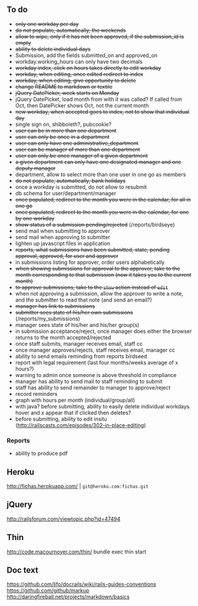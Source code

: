 
## To do
* ~~only one workday per day~~
* ~~do not populate, automatically, the weekends~~
* ~~allow to wipe, only if it has not been approved, if the submission_id is empty~~
* ~~ability to delete individual days~~
* Submission, add the fields submitted_on and approved_on
* workday.working_hours can only have two decimals
* ~~workday index, click on hours takes directly to edit workday~~
* ~~workday, when editing, once edited redirect to index~~
* ~~workday, when editing, give opportunity to delete~~
* ~~change README to markdown or textile~~
* ~~jQuery DatePicker, week starts on Monday~~
* jQuery DatePicket, load month from with it was called? If called from Oct, then DatePicker shows Oct, not the current month
* ~~new workday, when accepted goes to index, not to show that individual day~~
* single sign on, shibboleth?, pubcookie?
* ~~user can be in more than one department~~
* ~~user can only be once in a department~~
* ~~user can only have one administrative_department~~
* ~~user can be manager of more than one department~~
* ~~user can only be once manager of a given department~~
* ~~a given department can only have one designated manager and one deputy manager~~
* department, allow to select more than one user in one go as members
* ~~do not populate, automatically, bank holidays~~
* once a workday is submitted, do not allow to resubmit
* db schema for user/department/manager
* ~~once populated, redirect to the month you were in the calendar, for all in one go~~
* ~~once populated, redirect to the month you were in the calendar, for one by one workday~~
* ~~show status of a submission pending/rejected~~ (/reports/birdseye)
* send mail when submitting to approver
* send mail when approving to submitter
* lighten up javascript files in application
* ~~reports, what submissions have been submitted, state, pending approval, approved, for user and approver~~
* in submissions listing for approver, order users alphabetically
* ~~when showing submissions for approval to the approver, take to the month corresponding to that submission (now it takes you to the current month)~~
* ~~to approve submissions, take to the `show` action instead of `edit`~~
* when not approving a submission, allow the approver to write a note, and the submitter to read that note (and send an email?)
* ~~manager has link to submissions~~
* ~~submitter sees state of his/her own submissions~~ (/reports/my_submissions)
* manager sees state of his/her and his/her group(s)
* in submission acceptance/reject, once manager does either the browser returns to the month accepted/rejected
* once staff submits, manager receives email, staff cc
* once manager approves/rejects, staff receives email, manager cc
* ability to send emails reminding from reports birdseed
* report with legal requirement (last four months/weeks average of x hours?)
* warning to admin once someone is above threshold in compliance
* manager has ability to send mail to staff reminding to submit
* staff has ability to send remainder to manager to approve/reject
* record reminders
* graph with hours per month (individual/group/all)
* with java? before submitting, ability to easily delete individual workdays. hover and x appear that if clicked then deletes?
* before submitting, ability to edit insitu (http://railscasts.com/episodes/302-in-place-editing)
### Reports
* ability to produce pdf

## Heroku
http://fichas.herokuapp.com/ | `git@heroku.com:fichas.git`

## jQuery
http://railsforum.com/viewtopic.php?id=47494

## Thin
http://code.macournoyer.com/thin/
bundle exec thin start

## Doc text
https://github.com/lifo/docrails/wiki/rails-guides-conventions
https://github.com/github/markup
http://daringfireball.net/projects/markdown/basics
